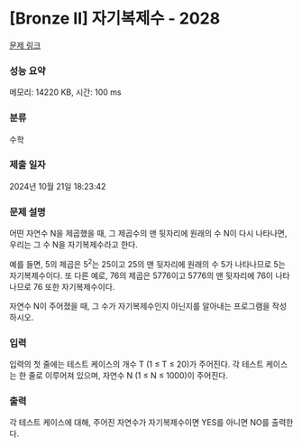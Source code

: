 # [Bronze II] 자기복제수 - 2028 

[문제 링크](https://www.acmicpc.net/problem/2028) 

### 성능 요약

메모리: 14220 KB, 시간: 100 ms

### 분류

수학

### 제출 일자

2024년 10월 21일 18:23:42

### 문제 설명

<p>어떤 자연수 N을 제곱했을 때, 그 제곱수의 맨 뒷자리에 원래의 수 N이 다시 나타나면, 우리는 그 수 N을 자기복제수라고 한다.</p>

<p>예를 들면, 5의 제곱은 5<sup>2</sup>는 25이고 25의 맨 뒷자리에 원래의 수 5가 나타나므로 5는 자기복제수이다. 또 다른 예로, 76의 제곱은 5776이고 5776의 맨 뒷자리에 76이 나타나므로 76 또한 자기복제수이다.</p>

<p>자연수 N이 주어졌을 때, 그 수가 자기복제수인지 아닌지를 알아내는 프로그램을 작성하시오.</p>

### 입력 

 <p>입력의 첫 줄에는 테스트 케이스의 개수 T (1 ≤ T ≤ 20)가 주어진다. 각 테스트 케이스는 한 줄로 이루어져 있으며, 자연수 N (1 ≤ N ≤ 1000)이 주어진다.</p>

### 출력 

 <p>각 테스트 케이스에 대해, 주어진 자연수가 자기복제수이면 YES를 아니면 NO를 출력한다.</p>

